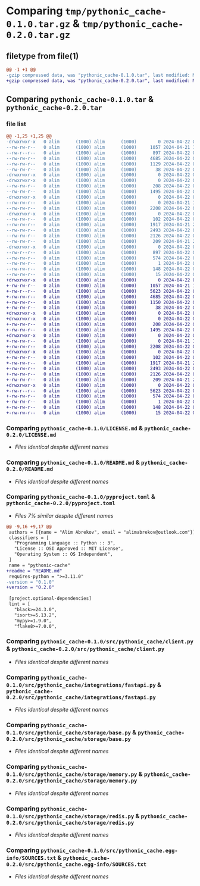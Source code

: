 # Comparing `tmp/pythonic_cache-0.1.0.tar.gz` & `tmp/pythonic_cache-0.2.0.tar.gz`

## filetype from file(1)

```diff
@@ -1 +1 @@
-gzip compressed data, was "pythonic_cache-0.1.0.tar", last modified: Mon Apr 22 00:58:53 2024, max compression
+gzip compressed data, was "pythonic_cache-0.2.0.tar", last modified: Mon Apr 22 01:06:05 2024, max compression
```

## Comparing `pythonic_cache-0.1.0.tar` & `pythonic_cache-0.2.0.tar`

### file list

```diff
@@ -1,25 +1,25 @@
-drwxrwxr-x   0 alim      (1000) alim      (1000)        0 2024-04-22 00:58:53.283938 pythonic_cache-0.1.0/
--rw-rw-r--   0 alim      (1000) alim      (1000)     1057 2024-04-21 16:00:28.000000 pythonic_cache-0.1.0/LICENSE.md
--rw-r--r--   0 alim      (1000) alim      (1000)      897 2024-04-22 00:58:53.283938 pythonic_cache-0.1.0/PKG-INFO
--rw-rw-r--   0 alim      (1000) alim      (1000)     4685 2024-04-22 00:57:23.000000 pythonic_cache-0.1.0/README.md
--rw-rw-r--   0 alim      (1000) alim      (1000)     1129 2024-04-22 00:58:49.000000 pythonic_cache-0.1.0/pyproject.toml
--rw-rw-r--   0 alim      (1000) alim      (1000)       38 2024-04-22 00:58:53.283938 pythonic_cache-0.1.0/setup.cfg
-drwxrwxr-x   0 alim      (1000) alim      (1000)        0 2024-04-22 00:58:53.275938 pythonic_cache-0.1.0/src/
-drwxrwxr-x   0 alim      (1000) alim      (1000)        0 2024-04-22 00:58:53.275938 pythonic_cache-0.1.0/src/pythonic_cache/
--rw-rw-r--   0 alim      (1000) alim      (1000)      208 2024-04-22 00:54:48.000000 pythonic_cache-0.1.0/src/pythonic_cache/__init__.py
--rw-rw-r--   0 alim      (1000) alim      (1000)     1495 2024-04-22 00:54:48.000000 pythonic_cache-0.1.0/src/pythonic_cache/client.py
-drwxrwxr-x   0 alim      (1000) alim      (1000)        0 2024-04-22 00:58:53.279938 pythonic_cache-0.1.0/src/pythonic_cache/integrations/
--rw-rw-r--   0 alim      (1000) alim      (1000)        0 2024-04-21 15:59:49.000000 pythonic_cache-0.1.0/src/pythonic_cache/integrations/__init__.py
--rw-rw-r--   0 alim      (1000) alim      (1000)     2208 2024-04-22 00:54:48.000000 pythonic_cache-0.1.0/src/pythonic_cache/integrations/fastapi.py
-drwxrwxr-x   0 alim      (1000) alim      (1000)        0 2024-04-22 00:58:53.283938 pythonic_cache-0.1.0/src/pythonic_cache/storage/
--rw-rw-r--   0 alim      (1000) alim      (1000)      102 2024-04-22 00:54:48.000000 pythonic_cache-0.1.0/src/pythonic_cache/storage/__init__.py
--rw-rw-r--   0 alim      (1000) alim      (1000)     1917 2024-04-21 22:29:24.000000 pythonic_cache-0.1.0/src/pythonic_cache/storage/base.py
--rw-rw-r--   0 alim      (1000) alim      (1000)     2493 2024-04-22 00:54:48.000000 pythonic_cache-0.1.0/src/pythonic_cache/storage/memory.py
--rw-rw-r--   0 alim      (1000) alim      (1000)     2126 2024-04-22 00:54:48.000000 pythonic_cache-0.1.0/src/pythonic_cache/storage/redis.py
--rw-rw-r--   0 alim      (1000) alim      (1000)      209 2024-04-21 21:31:50.000000 pythonic_cache-0.1.0/src/pythonic_cache/storage/utils.py
-drwxrwxr-x   0 alim      (1000) alim      (1000)        0 2024-04-22 00:58:53.283938 pythonic_cache-0.1.0/src/pythonic_cache.egg-info/
--rw-r--r--   0 alim      (1000) alim      (1000)      897 2024-04-22 00:58:53.000000 pythonic_cache-0.1.0/src/pythonic_cache.egg-info/PKG-INFO
--rw-rw-r--   0 alim      (1000) alim      (1000)      574 2024-04-22 00:58:53.000000 pythonic_cache-0.1.0/src/pythonic_cache.egg-info/SOURCES.txt
--rw-rw-r--   0 alim      (1000) alim      (1000)        1 2024-04-22 00:58:53.000000 pythonic_cache-0.1.0/src/pythonic_cache.egg-info/dependency_links.txt
--rw-rw-r--   0 alim      (1000) alim      (1000)      148 2024-04-22 00:58:53.000000 pythonic_cache-0.1.0/src/pythonic_cache.egg-info/requires.txt
--rw-rw-r--   0 alim      (1000) alim      (1000)       15 2024-04-22 00:58:53.000000 pythonic_cache-0.1.0/src/pythonic_cache.egg-info/top_level.txt
+drwxrwxr-x   0 alim      (1000) alim      (1000)        0 2024-04-22 01:06:05.491085 pythonic_cache-0.2.0/
+-rw-rw-r--   0 alim      (1000) alim      (1000)     1057 2024-04-21 16:00:28.000000 pythonic_cache-0.2.0/LICENSE.md
+-rw-r--r--   0 alim      (1000) alim      (1000)     5623 2024-04-22 01:06:05.491085 pythonic_cache-0.2.0/PKG-INFO
+-rw-rw-r--   0 alim      (1000) alim      (1000)     4685 2024-04-22 00:57:23.000000 pythonic_cache-0.2.0/README.md
+-rw-rw-r--   0 alim      (1000) alim      (1000)     1150 2024-04-22 01:05:02.000000 pythonic_cache-0.2.0/pyproject.toml
+-rw-rw-r--   0 alim      (1000) alim      (1000)       38 2024-04-22 01:06:05.491085 pythonic_cache-0.2.0/setup.cfg
+drwxrwxr-x   0 alim      (1000) alim      (1000)        0 2024-04-22 01:06:05.479085 pythonic_cache-0.2.0/src/
+drwxrwxr-x   0 alim      (1000) alim      (1000)        0 2024-04-22 01:06:05.483085 pythonic_cache-0.2.0/src/pythonic_cache/
+-rw-rw-r--   0 alim      (1000) alim      (1000)      208 2024-04-22 01:05:10.000000 pythonic_cache-0.2.0/src/pythonic_cache/__init__.py
+-rw-rw-r--   0 alim      (1000) alim      (1000)     1495 2024-04-22 00:54:48.000000 pythonic_cache-0.2.0/src/pythonic_cache/client.py
+drwxrwxr-x   0 alim      (1000) alim      (1000)        0 2024-04-22 01:06:05.483085 pythonic_cache-0.2.0/src/pythonic_cache/integrations/
+-rw-rw-r--   0 alim      (1000) alim      (1000)        0 2024-04-21 15:59:49.000000 pythonic_cache-0.2.0/src/pythonic_cache/integrations/__init__.py
+-rw-rw-r--   0 alim      (1000) alim      (1000)     2208 2024-04-22 00:54:48.000000 pythonic_cache-0.2.0/src/pythonic_cache/integrations/fastapi.py
+drwxrwxr-x   0 alim      (1000) alim      (1000)        0 2024-04-22 01:06:05.487085 pythonic_cache-0.2.0/src/pythonic_cache/storage/
+-rw-rw-r--   0 alim      (1000) alim      (1000)      102 2024-04-22 00:54:48.000000 pythonic_cache-0.2.0/src/pythonic_cache/storage/__init__.py
+-rw-rw-r--   0 alim      (1000) alim      (1000)     1917 2024-04-21 22:29:24.000000 pythonic_cache-0.2.0/src/pythonic_cache/storage/base.py
+-rw-rw-r--   0 alim      (1000) alim      (1000)     2493 2024-04-22 00:54:48.000000 pythonic_cache-0.2.0/src/pythonic_cache/storage/memory.py
+-rw-rw-r--   0 alim      (1000) alim      (1000)     2126 2024-04-22 00:54:48.000000 pythonic_cache-0.2.0/src/pythonic_cache/storage/redis.py
+-rw-rw-r--   0 alim      (1000) alim      (1000)      209 2024-04-21 21:31:50.000000 pythonic_cache-0.2.0/src/pythonic_cache/storage/utils.py
+drwxrwxr-x   0 alim      (1000) alim      (1000)        0 2024-04-22 01:06:05.487085 pythonic_cache-0.2.0/src/pythonic_cache.egg-info/
+-rw-r--r--   0 alim      (1000) alim      (1000)     5623 2024-04-22 01:06:05.000000 pythonic_cache-0.2.0/src/pythonic_cache.egg-info/PKG-INFO
+-rw-rw-r--   0 alim      (1000) alim      (1000)      574 2024-04-22 01:06:05.000000 pythonic_cache-0.2.0/src/pythonic_cache.egg-info/SOURCES.txt
+-rw-rw-r--   0 alim      (1000) alim      (1000)        1 2024-04-22 01:06:05.000000 pythonic_cache-0.2.0/src/pythonic_cache.egg-info/dependency_links.txt
+-rw-rw-r--   0 alim      (1000) alim      (1000)      148 2024-04-22 01:06:05.000000 pythonic_cache-0.2.0/src/pythonic_cache.egg-info/requires.txt
+-rw-rw-r--   0 alim      (1000) alim      (1000)       15 2024-04-22 01:06:05.000000 pythonic_cache-0.2.0/src/pythonic_cache.egg-info/top_level.txt
```

### Comparing `pythonic_cache-0.1.0/LICENSE.md` & `pythonic_cache-0.2.0/LICENSE.md`

 * *Files identical despite different names*

### Comparing `pythonic_cache-0.1.0/README.md` & `pythonic_cache-0.2.0/README.md`

 * *Files identical despite different names*

### Comparing `pythonic_cache-0.1.0/pyproject.toml` & `pythonic_cache-0.2.0/pyproject.toml`

 * *Files 7% similar despite different names*

```diff
@@ -9,16 +9,17 @@
 authors = [{name = "Alim Abrekov", email = "alimabrekov@outlook.com"}]
 classifiers = [
   "Programming Language :: Python :: 3",
   "License :: OSI Approved :: MIT License",
   "Operating System :: OS Independent",
 ]
 name = "pythonic-cache"
+readme = "README.md"
 requires-python = ">=3.11.0"
-version = "0.1.0"
+version = "0.2.0"
 
 [project.optional-dependencies]
 lint = [
   "black>=24.3.0",
   "isort>=5.13.2",
   "mypy>=1.9.0",
   "flake8>=7.0.0",
```

### Comparing `pythonic_cache-0.1.0/src/pythonic_cache/client.py` & `pythonic_cache-0.2.0/src/pythonic_cache/client.py`

 * *Files identical despite different names*

### Comparing `pythonic_cache-0.1.0/src/pythonic_cache/integrations/fastapi.py` & `pythonic_cache-0.2.0/src/pythonic_cache/integrations/fastapi.py`

 * *Files identical despite different names*

### Comparing `pythonic_cache-0.1.0/src/pythonic_cache/storage/base.py` & `pythonic_cache-0.2.0/src/pythonic_cache/storage/base.py`

 * *Files identical despite different names*

### Comparing `pythonic_cache-0.1.0/src/pythonic_cache/storage/memory.py` & `pythonic_cache-0.2.0/src/pythonic_cache/storage/memory.py`

 * *Files identical despite different names*

### Comparing `pythonic_cache-0.1.0/src/pythonic_cache/storage/redis.py` & `pythonic_cache-0.2.0/src/pythonic_cache/storage/redis.py`

 * *Files identical despite different names*

### Comparing `pythonic_cache-0.1.0/src/pythonic_cache.egg-info/SOURCES.txt` & `pythonic_cache-0.2.0/src/pythonic_cache.egg-info/SOURCES.txt`

 * *Files identical despite different names*

